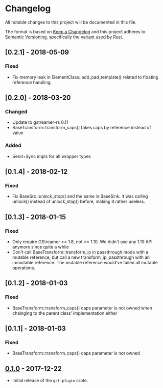 # Changelog
All notable changes to this project will be documented in this file.

The format is based on [Keep a Changelog](http://keepachangelog.com/en/1.0.0/)
and this project adheres to [Semantic Versioning](http://semver.org/spec/v2.0.0.html),
specifically the [variant used by Rust](http://doc.crates.io/manifest.html#the-version-field).

## [0.2.1] - 2018-05-09
### Fixed
- Fix memory leak in ElementClass::add_pad_template() related to floating
  reference handling.

## [0.2.0] - 2018-03-20
### Changed
- Update to gstreamer-rs 0.11
- BaseTransform::transform_caps() takes caps by reference instead of value

### Added
- Send+Sync impls for all wrapper types

## [0.1.4] - 2018-02-12
### Fixed
- Fix BaseSrc::unlock_stop() and the same in BaseSink. It was calling unlock()
  instead of unlock_stop() before, making it rather useless.

## [0.1.3] - 2018-01-15
### Fixed
- Only require GStreamer >= 1.8, not >= 1.10. We didn't use any 1.10 API
  anymore since quite a while
- Don't call BaseTransform::transform_ip in passthrough mode with a mutable
  reference, but call a new transform_ip_passthrough with an immutable
  reference. The mutable reference would've failed all mutable operations.

## [0.1.2] - 2018-01-03
### Fixed
- BaseTransform::transform_caps() caps parameter is not owned when chainging
  to the parent class' implementation either

## [0.1.1] - 2018-01-03
### Fixed
- BaseTransform::transform_caps() caps parameter is not owned

## [0.1.0] - 2017-12-22
- Initial release of the `gst-plugin` crate.

[Unreleased]: https://github.com/sdroege/gstreamer-rs/compare/0.1.1...HEAD
[0.1.0]: https://github.com/sdroege/gstreamer-rs/compare/0.1.0...0.1.1
